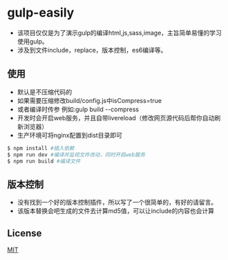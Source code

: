 # gulp-easily
* 该项目仅仅是为了演示gulp的编译html,js,sass,image，主旨简单易懂的学习使用gulp。
* 涉及到文件include，replace，版本控制，es6编译等。

## 使用
* 默认是不压缩代码的
* 如果需要压缩修改build/config.js中isCompress=true
* 或者编译时传参 例如:gulp build --compress
* 开发时会开启web服务，并且自带livereload（修改网页源代码后帮你自动刷新浏览器）
* 生产环境可将nginx配置到dist目录即可

``` bash
$ npm install #插入依赖
$ npm run dev #编译并监视文件改动，同时开启web服务
$ npm run build #编译文件
```

## 版本控制
* 没有找到一个好的版本控制插件，所以写了一个很简单的，有好的请留言。
* 该版本替换会吧生成的文件去计算md5值，可以让include的内容也会计算

## License
[MIT](http://opensource.org/licenses/MIT)
